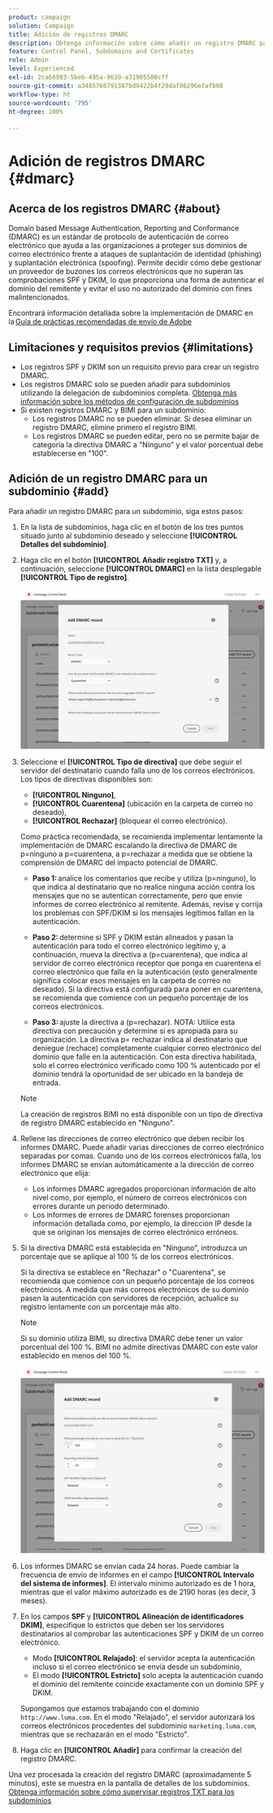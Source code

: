 ```yaml
---
product: campaign
solution: Campaign
title: Adición de registros DMARC
description: Obtenga información sobre cómo añadir un registro DMARC para un subdominio.
feature: Control Panel, Subdomains and Certificates
role: Admin
level: Experienced
exl-id: 2ca66983-5beb-495a-9639-a31905500cff
source-git-commit: a3485766791387bd9422b4f29daf86296efafb98
workflow-type: ht
source-wordcount: '795'
ht-degree: 100%

---
```


# Adición de registros DMARC {#dmarc}

## Acerca de los registros DMARC {#about}

Domain based Message Authentication, Reporting and Conformance (DMARC) es un estándar de protocolo de autenticación de correo electrónico que ayuda a las organizaciones a proteger sus dominios de correo electrónico frente a ataques de suplantación de identidad (phishing) y suplantación electrónica (spoofing). Permite decidir cómo debe gestionar un proveedor de buzones los correos electrónicos que no superan las comprobaciones SPF y DKIM, lo que proporciona una forma de autenticar el dominio del remitente y evitar el uso no autorizado del dominio con fines malintencionados.

Encontrará información detallada sobre la implementación de DMARC en la [Guía de prácticas recomendadas de envío de Adobe](https://experienceleague.adobe.com/docs/deliverability-learn/deliverability-best-practice-guide/additional-resources/technotes/implement-dmarc.html?lang=es)

## Limitaciones y requisitos previos {#limitations}

* Los registros SPF y DKIM son un requisito previo para crear un registro DMARC.
* Los registros DMARC solo se pueden añadir para subdominios utilizando la delegación de subdominios completa. [Obtenga más información sobre los métodos de configuración de subdominios](subdomains-branding.md#subdomain-delegation-methods)
* Si existen registros DMARC y BIMI para un subdominio:
   * Los registros DMARC no se pueden eliminar. Si desea eliminar un registro DMARC, elimine primero el registro BIMI.
   * Los registros DMARC se pueden editar, pero no se permite bajar de categoría la directiva DMARC a &quot;Ninguno&quot; y el valor porcentual debe establecerse en &quot;100&quot;.

## Adición de un registro DMARC para un subdominio {#add}

Para añadir un registro DMARC para un subdominio, siga estos pasos:

1. En la lista de subdominios, haga clic en el botón de los tres puntos situado junto al subdominio deseado y seleccione **[!UICONTROL Detalles del subdominio]**.

1. Haga clic en el botón **[!UICONTROL Añadir registro TXT]** y, a continuación, seleccione **[!UICONTROL DMARC]** en la lista desplegable **[!UICONTROL Tipo de registro]**.

   ![](assets/dmarc-add.png)

1. Seleccione el **[!UICONTROL Tipo de directiva]** que debe seguir el servidor del destinatario cuando falla uno de los correos electrónicos. Los tipos de directivas disponibles son:

   * **[!UICONTROL Ninguno]**,
   * **[!UICONTROL Cuarentena]** (ubicación en la carpeta de correo no deseado),
   * **[!UICONTROL Rechazar]** (bloquear el correo electrónico).

   Como práctica recomendada, se recomienda implementar lentamente la implementación de DMARC escalando la directiva de DMARC de p=ninguno a p=cuarentena, a p=rechazar a medida que se obtiene la comprensión de DMARC del impacto potencial de DMARC.

   * **Paso 1:** analice los comentarios que recibe y utiliza (p=ninguno), lo que indica al destinatario que no realice ninguna acción contra los mensajes que no se autentican correctamente, pero que envíe informes de correo electrónico al remitente. Además, revise y corrija los problemas con SPF/DKIM si los mensajes legítimos fallan en la autenticación.

   * **Paso 2:** determine si SPF y DKIM están alineados y pasan la autenticación para todo el correo electrónico legítimo y, a continuación, mueva la directiva a (p=cuarentena), que indica al servidor de correo electrónico receptor que ponga en cuarentena el correo electrónico que falla en la autenticación (esto generalmente significa colocar esos mensajes en la carpeta de correo no deseado). Si la directiva está configurada para poner en cuarentena, se recomienda que comience con un pequeño porcentaje de los correos electrónicos.

   * **Paso 3:** ajuste la directiva a (p=rechazar). NOTA: Utilice esta directiva con precaución y determine si es apropiada para su organización. La directiva p= rechazar indica al destinatario que deniegue (rechace) completamente cualquier correo electrónico del dominio que falle en la autenticación. Con esta directiva habilitada, solo el correo electrónico verificado como 100 % autenticado por el dominio tendrá la oportunidad de ser ubicado en la bandeja de entrada.

   >[!NOTE]
   >
   > La creación de registros BIMI no está disponible con un tipo de directiva de registro DMARC establecido en &quot;Ninguno&quot;.

1. Rellene las direcciones de correo electrónico que deben recibir los informes DMARC. Puede añadir varias direcciones de correo electrónico separadas por comas. Cuando uno de los correos electrónicos falla, los informes DMARC se envían automáticamente a la dirección de correo electrónico que elija:

   * Los informes DMARC agregados proporcionan información de alto nivel como, por ejemplo, el número de correos electrónicos con errores durante un periodo determinado.
   * Los informes de errores de DMARC forenses proporcionan información detallada como, por ejemplo, la dirección IP desde la que se originan los mensajes de correo electrónico erróneos.

1. Si la directiva DMARC está establecida en &quot;Ninguno&quot;, introduzca un porcentaje que se aplique al 100 % de los correos electrónicos.

   Si la directiva se establece en &quot;Rechazar&quot; o &quot;Cuarentena&quot;, se recomienda que comience con un pequeño porcentaje de los correos electrónicos. A medida que más correos electrónicos de su dominio pasen la autenticación con servidores de recepción, actualice su registro lentamente con un porcentaje más alto.

   >[!NOTE]
   >
   >Si su dominio utiliza BIMI, su directiva DMARC debe tener un valor porcentual del 100 %. BIMI no admite directivas DMARC con este valor establecido en menos del 100 %.

   ![](assets/dmarc-add2.png)

1. Los informes DMARC se envían cada 24 horas. Puede cambiar la frecuencia de envío de informes en el campo **[!UICONTROL Intervalo del sistema de informes]**. El intervalo mínimo autorizado es de 1 hora, mientras que el valor máximo autorizado es de 2190 horas (es decir, 3 meses).

1. En los campos **SPF** y **[!UICONTROL Alineación de identificadores DKIM]**, especifique lo estrictos que deben ser los servidores destinatarios al comprobar las autenticaciones SPF y DKIM de un correo electrónico.

   * Modo **[!UICONTROL Relajado]**: el servidor acepta la autenticación incluso si el correo electrónico se envía desde un subdominio,
   * El modo **[!UICONTROL Estricto]** solo acepta la autenticación cuando el dominio del remitente coincide exactamente con un dominio SPF y DKIM.

   Supongamos que estamos trabajando con el dominio `http://www.luma.com`. En el modo &quot;Relajado&quot;, el servidor autorizará los correos electrónicos procedentes del subdominio `marketing.luma.com`, mientras que se rechazarán en el modo &quot;Estricto&quot;.

1. Haga clic en **[!UICONTROL Añadir]** para confirmar la creación del registro DMARC.

Una vez procesada la creación del registro DMARC (aproximadamente 5 minutos), este se muestra en la pantalla de detalles de los subdominios. [Obtenga información sobre cómo supervisar registros TXT para los subdominios](gs-txt-records.md#monitor)
